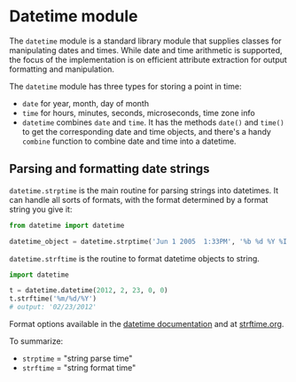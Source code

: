 # Datetime module

The `datetime` module is a standard library module that supplies classes for manipulating dates and times. While date and time arithmetic is supported, the focus of the implementation is on efficient attribute extraction for output formatting and manipulation.

The `datetime` module has three types for storing a point in time:

* `date` for year, month, day of month
* `time` for hours, minutes, seconds, microseconds, time zone info
* `datetime` combines `date` and `time`. It has the methods `date()` and `time()` to get the corresponding date and time objects, and there's a handy `combine` function to combine date and time into a datetime.


## Parsing and formatting date strings

`datetime.strptime` is the main routine for parsing strings into datetimes. It can handle all sorts of formats, with the format determined by a format string you give it:

```python
from datetime import datetime

datetime_object = datetime.strptime('Jun 1 2005  1:33PM', '%b %d %Y %I:%M%p')
```

`datetime.strftime` is the routine to format datetime objects to string.
```python
import datetime

t = datetime.datetime(2012, 2, 23, 0, 0)
t.strftime('%m/%d/%Y')
# output: '02/23/2012'
```

Format options available in the [datetime documentation](https://docs.python.org/3/library/datetime.html#strftime-and-strptime-behavior) and at [strftime.org](http://strftime.org/).

To summarize:
* `strptime` = "string parse time"
* `strftime` = "string format time"
